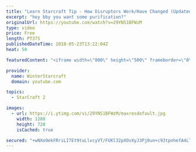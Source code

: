 ```yaml
---
title: "Learn Starcraft Tip - How Disruptors Work/Have Changed (Updated Patch 4.0 2018)"
excerpt: "hey bby you want some purification?"
originalUrl: https://youtube.com/watch?v=29YNS1BFWzM
type: video
price: Free
length: PT37S
publishedDateTime: 2018-05-23T13:22:04Z
heat: 50

featuredContent: "<iframe width=\"800\" height=\"500\" frameborder=\"0\" src=\"https://www.youtube.com/embed/29YNS1BFWzM\" allow=\"accelerometer; autoplay; encrypted-media; gyroscope; picture-in-picture\" allowfullscreen></iframe>"

provider:
  name: WinterStarcraft
  domain: youtube.com

topics:
  - StarCraft 2

images:
  - url: https://i.ytimg.com/vi/29YNS1BFWzM/maxresdefault.jpg
    width: 1280
    height: 720
    isCached: true

secured: "+wNXo9ekFRriLI7Et9tuLlvcyVT/FUKl32pXOvXyJ3Pj0un+c93tpnhefA4LT28L1mYtHV9HGaw6mzH/aP5m+dWH4mdL36S97fODAVSctY+F2IZRBSyYb7e/ADRkk0uj2yt6MpiuSDhXCi9E6oVk/66/ah8gXcfHvbXUkfFx7dX71ld47Ofmg7+m1YImR+LdRGz3FwyjnXqxtTyDOOdOo5n2LkDfDpbB4ShjMTFwWZGAoHQdq1DWUXucxxTXi1CkDOlf7bDNqf8wHRcJHJRZMo6PM15PUAqeZPBMuWhmrVymY6JnNSSBjMBZam5lYZPtmasQXBSWGUeQBCDcCCJfDnnGsfyyz+o69KpVGdfVmhzW7hKTHbBEW0hiMIriVOB8k4txaPLFmC6LCLIpkaC+3X3KE8UtzPu6FIMh1PNMggM=;GdWZ5jZkZYYLjGrx5bUYCg=="
---
```


